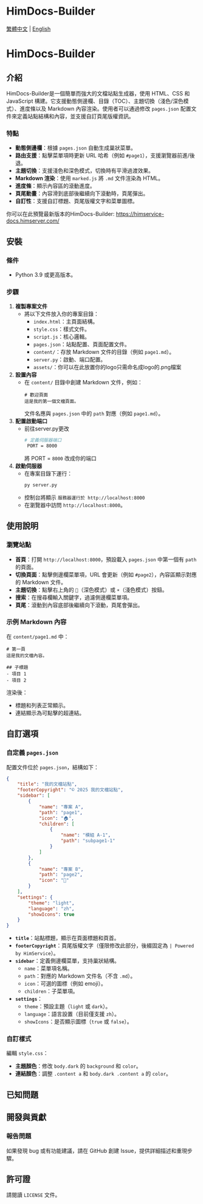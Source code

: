 # HimDocs-Builder

[繁體中文](README.md) | [English](README_EN.md)

# HimDocs-Builder

## 介紹

HimDocs-Builder是一個簡單而強大的文檔站點生成器，使用 HTML、CSS 和 JavaScript 構建。它支援動態側邊欄、目錄（TOC）、主題切換（淺色/深色模式）、進度條以及 Markdown 內容渲染。使用者可以通過修改 `pages.json` 配置文件來定義站點結構和內容，並支援自訂頁尾版權資訊。

### 特點
- **動態側邊欄**：根據 `pages.json` 自動生成巢狀菜單。
- **路由支援**：點擊菜單項時更新 URL 哈希（例如 `#page1`），支援瀏覽器前進/後退。
- **主題切換**：支援淺色和深色模式，切換時有平滑過渡效果。
- **Markdown 渲染**：使用 `marked.js` 將 `.md` 文件渲染為 HTML。
- **進度條**：顯示內容區的滾動進度。
- **頁尾動畫**：內容滑到底部後繼續向下滾動時，頁尾彈出。
- **自訂性**：支援自訂標題、頁尾版權文字和菜單圖標。

你可以在此預覽最新版本的HimDocs-Builder:
https://himservice-docs.himserver.com/
## 安裝

### 條件
- Python 3.9 或更高版本。

### 步驟
1. **複製專案文件**
   - 將以下文件放入你的專案目錄：
     - `index.html`：主頁面結構。
     - `style.css`：樣式文件。
     - `script.js`：核心邏輯。
     - `pages.json`：站點配置、頁面配置文件。
     - `content/`：存放 Markdown 文件的目錄（例如 `page1.md`）。
     - `server.py`：啟動、端口配置。
     - `assets/`：你可以在此放置你的logo只需命名成logo的.png檔案
2. **設置內容**
   - 在 `content/` 目錄中創建 Markdown 文件，例如：
     ```
     # 歡迎頁面
     這是我的第一個文檔頁面。
     ```
     文件名應與 `pages.json` 中的 `path` 對應（例如 `page1.md`）。
3. **配置啟動端口**
   - 前往server.py更改
	 ```bash
     # 定義伺服器端口
	  PORT = 8000
     ```
     將 PORT = `8000` 改成你的端口
4. **啟動伺服器**
   - 在專案目錄下運行：
     ```bash
     py server.py
     ```
   - 控制台將顯示 `服務器運行於 http://localhost:8000`
   - 在瀏覽器中訪問 `http://localhost:8000`。

## 使用說明

### 瀏覽站點
- **首頁**：打開 `http://localhost:8000`，預設載入 `pages.json` 中第一個有 `path` 的頁面。
- **切換頁面**：點擊側邊欄菜單項，URL 會更新（例如 `#page2`），內容區顯示對應的 Markdown 文件。
- **主題切換**：點擊右上角的 `🌙`（深色模式）或 `☀️`（淺色模式）按鈕。
- **搜索**：在搜尋欄輸入關鍵字，過濾側邊欄菜單項。
- **頁尾**：滾動到內容底部後繼續向下滾動，頁尾會彈出。

### 示例 Markdown 內容
在 `content/page1.md` 中：
```
# 第一頁
這是我的文檔內容。

## 子標題
- 項目 1
- 項目 2
```

渲染後：
- 標題和列表正常顯示。
- 連結顯示為可點擊的超連結。

## 自訂選項

### 自定義 `pages.json`
配置文件位於 `pages.json`，結構如下：
```json
{
    "title": "我的文檔站點",
    "footerCopyright": "© 2025 我的文檔站點",
    "sidebar": [
        {
            "name": "專案 A",
            "path": "page1",
            "icon": "🏠",
            "children": [
                {
                    "name": "模組 A-1",
                    "path": "subpage1-1"
                }
            ]
        },
        {
            "name": "專案 B",
            "path": "page2",
            "icon": "🚀"
        }
    ],
    "settings": {
        "theme": "light",
        "language": "zh",
        "showIcons": true
    }
}
```
- **`title`**：站點標題，顯示在頁面標題和頁首。
- **`footerCopyright`**：頁尾版權文字（僅限修改此部分，後綴固定為 `| Powered by HimService`）。
- **`sidebar`**：定義側邊欄菜單，支持巢狀結構。
  - `name`：菜單項名稱。
  - `path`：對應的 Markdown 文件名（不含 `.md`）。
  - `icon`：可選的圖標（例如 emoji）。
  - `children`：子菜單項。
- **`settings`**：
  - `theme`：預設主題（`light` 或 `dark`）。
  - `language`：語言設置（目前僅支援 `zh`）。
  - `showIcons`：是否顯示圖標（`true` 或 `false`）。

### 自訂樣式
編輯 `style.css`：
- **主題顏色**：修改 `body.dark` 的 `background` 和 `color`。
- **連結顏色**：調整 `.content a` 和 `body.dark .content a` 的 `color`。

## 已知問題

## 開發與貢獻

### 報告問題

如果發現 bug 或有功能建議，請在 GitHub 創建 Issue，提供詳細描述和重現步驟。

## 許可證

請閱讀 `LICENSE` 文件。
